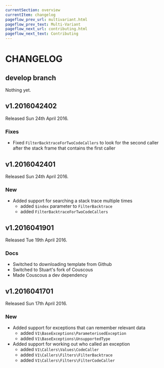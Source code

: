 ```yaml
---
currentSection: overview
currentItem: changelog
pageflow_prev_url: multivariant.html
pageflow_prev_text: Multi-Variant
pageflow_next_url: contributing.html
pageflow_next_text: Contributing
---
```

# CHANGELOG

## develop branch

Nothing yet.

## v1.2016042402

Released Sun 24th April 2016.

### Fixes

* Fixed `FilterBacktraceForTwoCodeCallers` to look for the second caller after the stack frame that contains the first caller

## v1.2016042401

Released Sun 24th April 2016.

### New

* Added support for searching a stack trace multiple times
  - added `$index` parameter to `FilterBacktrace`
  - added `FilterBacktraceForTwoCodeCallers`

## v1.2016041901

Released Tue 19th April 2016.

### Docs

* Switched to downloading template from Github
* Switched to Stuart's fork of Couscous
* Made Couscous a dev dependency

## v1.2016041701

Released Sun 17th April 2016.

### New

* Added support for exceptions that can remember relevant data
  - added `V1\BaseExceptions\ParameterisedException`
  - added `V1\BaseExceptions\UnsupportedType`
* Added support for working out who called an exception
  - added `V1\Callers\Values\CodeCaller`
  - added `V1\Callers\Filters\FilterBacktrace`
  - added `V1\Callers\Filters\FilterCodeCaller`
